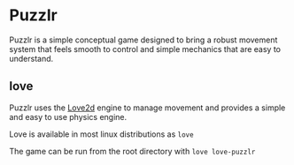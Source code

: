 # Puzzlr
Puzzlr is a simple conceptual game designed to bring a robust movement system
that feels smooth to control and simple mechanics that are easy to understand.

## love
Puzzlr uses the [Love2d](love2d.org) engine to manage movement and provides a
simple and easy to use physics engine.

Love is available in most linux distributions as ```love```

The game can be run from the root directory with ```love love-puzzlr```
